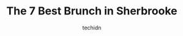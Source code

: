 ---
layout: ampstory
image: https://i0.wp.com/www.auto.or.id/wp-content/uploads/2023/06/delia-eggxtra-0-sherbrooke-1686325769.jpeg?resize=640,853
author: techidn
featured: false
description: Sherbrooke, Quebec, Canada is a haven for Brunch enthusiasts, boasting an impressive array of 7 top-notch establishments. Whether youre a seasoned connoisseur or simply curious to explore t
title: The 7 Best Brunch in Sherbrooke
cover:
   title: The 7 Best Brunch in Sherbrooke
   subtitle: AUTO.OR.ID
   background: https://www.auto.or.id/wp-content/uploads/2023/06/delia-eggxtra-0-sherbrooke-1686325769.jpeg

pages: 
 - layout: thirds
   top: <h1>#1 Delia Eggxtra</h1>
   bottom: "<p>Quaint, friendly local diner with great food and reasonable prices. Was willing to accommodate allergies and some very mediocre French. Would recommend!</p>"
   background: https://www.auto.or.id/wp-content/uploads/2023/06/delia-eggxtra-1-sherbrooke-1686325771.jpeg
   backgroundblur: true
 - layout: thirds
   top: <h1>#2 Coco Frutti Rock-Forest</h1>
   bottom: "<p>4857 Boul Bourque #16, Sherbrooke, Quebec J1N 2G6, Canada</p>"
   background: https://www.auto.or.id/wp-content/uploads/2023/06/delia-eggxtra-2-sherbrooke-1686325771.jpeg
   cta:
      link: https://www.auto.or.id/the-7-best-brunch-in-sherbrooke/
      text: The 7 Best Brunch in Sherbrooke
 - layout: thirds
   top: <h1>#3 Cora déjeuners - Déjeuners et Brunch</h1>
   bottom: "<p>3200 Rue King O, Sherbrooke, QC J1L 1C9, Canada</p>"
   background: https://images.unsplash.com/photo-1575496917055-f23c822796eb?ixlib=rb-4.0.3&ixid=MnwxMjA3fDB8MHxwaG90by1wYWdlfHx8fGVufDB8fHx8&auto=format&fit=crop&w=640&h=853&q=80
   cta:
      link: https://www.auto.or.id/the-7-best-brunch-in-sherbrooke/
      text: The 7 Best Brunch in Sherbrooke
 - layout: thirds
   top: <h1>#4 Eggsquis</h1>
   bottom: "<p>565 Rue King E, Sherbrooke, QC J1G 1B6, Canada</p>"
   background: https://images.unsplash.com/photo-1618156903850-a0277427c567?ixlib=rb-4.0.3&ixid=MnwxMjA3fDB8MHxwaG90by1wYWdlfHx8fGVufDB8fHx8&auto=format&fit=crop&w=640&h=853&q=80
   cta:
      link: https://www.auto.or.id/the-7-best-brunch-in-sherbrooke/
      text: The 7 Best Brunch in Sherbrooke
 - layout: thirds
   top: <h1>#5 Coco Frutti Belvédère (Sherbrooke)</h1>
   bottom: "<p>416 Rue Belvédère S, Sherbrooke, QC J1H 4B5, Canada</p>"
   background: https://images.unsplash.com/photo-1617814086906-d847a8bc6fca?ixlib=rb-4.0.3&ixid=MnwxMjA3fDB8MHxwaG90by1wYWdlfHx8fGVufDB8fHx8&auto=format&fit=crop&w=640&h=853&q=80
   cta:
      link: https://www.auto.or.id/the-7-best-brunch-in-sherbrooke/
      text: The 7 Best Brunch in Sherbrooke
 - layout: thirds
   top: <h1>#6 Aragon Café</h1>
   bottom: "<p>1497 Rue Galt O, Sherbrooke, QC J1H 2B3, Canada</p>"
   background: https://images.unsplash.com/photo-1542362567-b07e54358753?ixlib=rb-4.0.3&ixid=MnwxMjA3fDB8MHxwaG90by1wYWdlfHx8fGVufDB8fHx8&auto=format&fit=crop&w=640&h=853&q=80
   cta:
      link: https://www.auto.or.id/the-7-best-brunch-in-sherbrooke/
      text: The 7 Best Brunch in Sherbrooke
 - layout: thirds
   top: <h1>#7 Allô mon Coco</h1>
   bottom: "<p>3050 Boulevard De Portland, Sherbrooke, Quebec J1L 1K1, Canada</p>"
   background: https://images.unsplash.com/photo-1596157783372-71ada8d5836b?ixlib=rb-4.0.3&ixid=MnwxMjA3fDB8MHxwaG90by1wYWdlfHx8fGVufDB8fHx8&auto=format&fit=crop&w=640&h=853&q=80
   cta:
      link: https://www.auto.or.id/the-7-best-brunch-in-sherbrooke/
      text: The 7 Best Brunch in Sherbrooke
 - layout: thirds
   middle: Continue reading...
   background: https://images.unsplash.com/photo-1583169215889-68d12eea7c1e?ixlib=rb-4.0.3&ixid=MnwxMjA3fDB8MHxwaG90by1wYWdlfHx8fGVufDB8fHx8&auto=format&fit=crop&w=640&h=853&q=80
   cta:
      link: https://www.auto.or.id/the-7-best-brunch-in-sherbrooke/
      text: The 7 Best Brunch in Sherbrooke

---